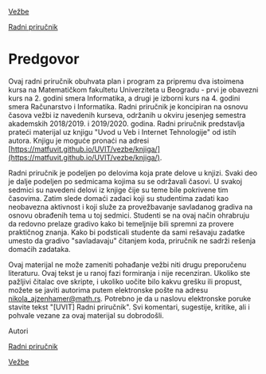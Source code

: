 [Vežbe](../README.md)

[Radni priručnik](../../README.md)

# Predgovor

Ovaj radni priručnik obuhvata plan i program za pripremu dva istoimena kursa na Matematičkom fakultetu Univerziteta u Beogradu - prvi je obavezni kurs na 2. godini smera Informatika, a drugi je izborni kurs na 4. godini smera Računarstvo i Informatika. Radni priručnik je koncipiran na osnovu časova vežbi iz navedenih kurseva, održanih u okviru jesenjeg semestra akademskih 2018/2019. i 2019/2020. godina. Radni priručnik predstavlja prateći materijal uz knjigu "Uvod u Veb i Internet Tehnologije" od istih autora. Knjigu je moguće pronaći na adresi [https://matfuvit.github.io/UVIT/vezbe/knjiga/](https://matfuvit.github.io/UVIT/vezbe/knjiga/).

Radni priručnik je podeljen po delovima koja prate delove u knjizi. Svaki deo je dalje podeljen po sedmicama kojima su se održavali časovi. U svakoj sedmici su navedeni delovi iz knjige čije su teme bile pokrivene tim časovima. Zatim slede domaći zadaci koji su studentima zadati kao neobavezna aktivnost i koji služe za provežbavanje savladanog gradiva na osnovu obrađenih tema u toj sedmici. Studenti se na ovaj način ohrabruju da redovno prelaze gradivo kako bi temeljnije bili spremni za provere praktičnog znanja. Kako bi podsticali studente da sami rešavaju zadatke umesto da gradivo "savladavaju" čitanjem koda, priručnik ne sadrži rešenja domaćih zadataka.

Ovaj materijal ne može zameniti pohađanje vežbi niti drugu preporučenu literaturu. Ovaj tekst je u ranoj fazi formiranja i nije recenziran. Ukoliko ste pažljivi čitalac ove skripte, i ukoliko uočite bilo kakvu grešku ili propust, možete se javiti autorima putem elektronske pošte na adresu [nikola_ajzenhamer@math.rs](mailto:nikola_ajzenhamer@math.rs). Potrebno je da u naslovu elektronske poruke stavite tekst "[UVIT] Radni priručnik". Svi komentari, sugestije, kritike, ali i pohvale vezane za ovaj materijal su dobrodošli.

Autori

[Radni priručnik](../../README.md)

[Vežbe](../README.md)